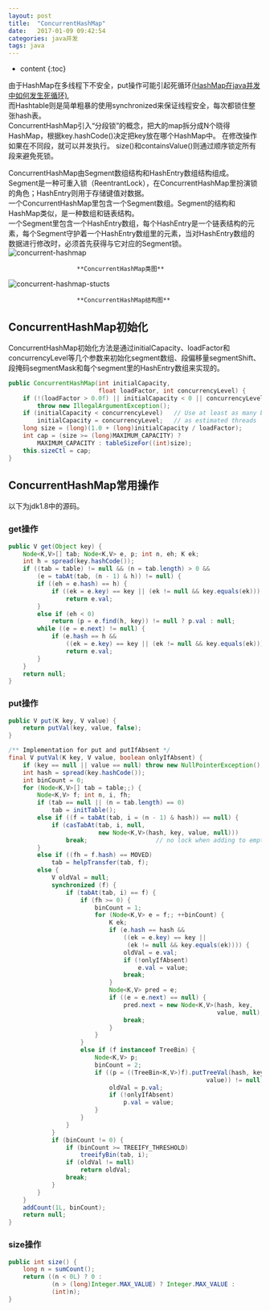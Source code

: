 ```yaml
---
layout: post
title:  "ConcurrentHashMap"
date:   2017-01-09 09:42:54
categories: java并发
tags: java 
---
```


* content
{:toc}

由于HashMap在多线程下不安全，put操作可能引起死循环[(HashMap在java并发中如何发生死循环)](http://firezhfox.iteye.com/blog/2241043 "鼠标悬停"),  
而Hashtable则是简单粗暴的使用synchronized来保证线程安全，每次都锁住整张hash表。  
ConcurrentHashMap引入“分段锁”的概念，把大的map拆分成N个晓得HashMap，根据key.hashCode()决定把key放在哪个HashMap中。
在修改操作如果在不同段，就可以并发执行。
size()和containsValue()则通过顺序锁定所有段来避免死锁。





ConcurrentHashMap由Segment数组结构和HashEntry数组结构组成。
Segment是一种可重入锁（ReentrantLock），在ConcurrentHashMap里扮演锁的角色；HashEntry则用于存储键值对数据。  
一个ConcurrentHashMap里包含一个Segment数组。Segment的结构和HashMap类似，是一种数组和链表结构。  
一个Segment里包含一个HashEntry数组，每个HashEntry是一个链表结构的元素，每个Segment守护着一个HashEntry数组里的元素，当对HashEntry数组的数据进行修改时，必须首先获得与它对应的Segment锁。  
![concurrent-hashmap]({{"/css/pics/concurrent-hashmap.jpg"}})  

                       **ConcurrentHashMap类图**
![concurrent-hashmap-stucts]({{"/css/pics/concurrent-hashmap-stucts.jpg"}})   

                       **ConcurrentHashMap结构图** 

## ConcurrentHashMap初始化  
ConcurrentHashMap初始化方法是通过initialCapacity、loadFactor和concurrencyLevel等几个参数来初始化segment数组、段偏移量segmentShift、段掩码segmentMask和每个segment里的HashEntry数组来实现的。
  
```java
public ConcurrentHashMap(int initialCapacity,
                         float loadFactor, int concurrencyLevel) {
    if (!(loadFactor > 0.0f) || initialCapacity < 0 || concurrencyLevel <= 0)
        throw new IllegalArgumentException();
    if (initialCapacity < concurrencyLevel)   // Use at least as many bins
        initialCapacity = concurrencyLevel;   // as estimated threads
    long size = (long)(1.0 + (long)initialCapacity / loadFactor);
    int cap = (size >= (long)MAXIMUM_CAPACITY) ?
        MAXIMUM_CAPACITY : tableSizeFor((int)size);
    this.sizeCtl = cap;
}  
``` 

## ConcurrentHashMap常用操作  

以下为jdk1.8中的源码。  

### get操作  

```java
public V get(Object key) {
    Node<K,V>[] tab; Node<K,V> e, p; int n, eh; K ek;
    int h = spread(key.hashCode());
    if ((tab = table) != null && (n = tab.length) > 0 &&
        (e = tabAt(tab, (n - 1) & h)) != null) {
        if ((eh = e.hash) == h) {
            if ((ek = e.key) == key || (ek != null && key.equals(ek)))
                return e.val;
        }
        else if (eh < 0)
            return (p = e.find(h, key)) != null ? p.val : null;
        while ((e = e.next) != null) {
            if (e.hash == h &&
                ((ek = e.key) == key || (ek != null && key.equals(ek))))
                return e.val;
        }
    }
    return null;
}
```

### put操作  

```java
public V put(K key, V value) {
    return putVal(key, value, false);
}

/** Implementation for put and putIfAbsent */
final V putVal(K key, V value, boolean onlyIfAbsent) {
    if (key == null || value == null) throw new NullPointerException();
    int hash = spread(key.hashCode());
    int binCount = 0;
    for (Node<K,V>[] tab = table;;) {
        Node<K,V> f; int n, i, fh;
        if (tab == null || (n = tab.length) == 0)
            tab = initTable();
        else if ((f = tabAt(tab, i = (n - 1) & hash)) == null) {
            if (casTabAt(tab, i, null,
                         new Node<K,V>(hash, key, value, null)))
                break;                   // no lock when adding to empty bin
        }
        else if ((fh = f.hash) == MOVED)
            tab = helpTransfer(tab, f);
        else {
            V oldVal = null;
            synchronized (f) {
                if (tabAt(tab, i) == f) {
                    if (fh >= 0) {
                        binCount = 1;
                        for (Node<K,V> e = f;; ++binCount) {
                            K ek;
                            if (e.hash == hash &&
                                ((ek = e.key) == key ||
                                 (ek != null && key.equals(ek)))) {
                                oldVal = e.val;
                                if (!onlyIfAbsent)
                                    e.val = value;
                                break;
                            }
                            Node<K,V> pred = e;
                            if ((e = e.next) == null) {
                                pred.next = new Node<K,V>(hash, key,
                                                          value, null);
                                break;
                            }
                        }
                    }
                    else if (f instanceof TreeBin) {
                        Node<K,V> p;
                        binCount = 2;
                        if ((p = ((TreeBin<K,V>)f).putTreeVal(hash, key,
                                                       value)) != null) {
                            oldVal = p.val;
                            if (!onlyIfAbsent)
                                p.val = value;
                        }
                    }
                }
            }
            if (binCount != 0) {
                if (binCount >= TREEIFY_THRESHOLD)
                    treeifyBin(tab, i);
                if (oldVal != null)
                    return oldVal;
                break;
            }
        }
    }
    addCount(1L, binCount);
    return null;
}
```  

### size操作  

```java
public int size() {
    long n = sumCount();
    return ((n < 0L) ? 0 :
            (n > (long)Integer.MAX_VALUE) ? Integer.MAX_VALUE :
            (int)n);
}
```  








